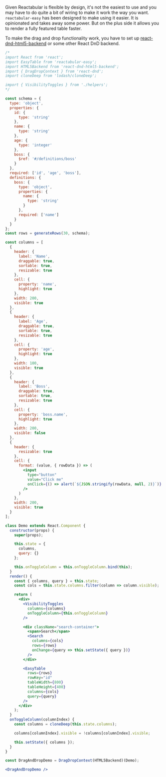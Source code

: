 Given Reactabular is flexible by design, it's not the easiest to use and you may have to do quite a bit of wiring to make it work the way you want. `reactabular-easy` has been designed to make using it easier. It is opinionated and takes away some power. But on the plus side it allows you to render a fully featured table faster.

To make the drag and drop functionality work, you have to set up [react-dnd-html5-backend](https://www.npmjs.com/package/react-dnd-html5-backend) or some other React DnD backend.

```jsx
/*
import React from 'react';
import EasyTable from 'reactabular-easy';
import HTML5Backend from 'react-dnd-html5-backend';
import { DragDropContext } from 'react-dnd';
import cloneDeep from 'lodash/cloneDeep';

import { VisibilityToggles } from './helpers';
*/

const schema = {
  type: 'object',
  properties: {
    id: {
      type: 'string'
    },
    name: {
      type: 'string'
    },
    age: {
      type: 'integer'
    },
    boss: {
      $ref: '#/definitions/boss'
    }
  },
  required: ['id', 'age', 'boss'],
  definitions: {
    boss: {
      type: 'object',
      properties: {
        name: {
          type: 'string'
        }
      },
      required: ['name']
    }
  }
};
const rows = generateRows(30, schema);

const columns = [
  {
    header: {
      label: 'Name',
      draggable: true,
      sortable: true,
      resizable: true
    },
    cell: {
      property: 'name',
      highlight: true
    },
    width: 200,
    visible: true
  },
  {
    header: {
      label: 'Age',
      draggable: true,
      sortable: true,
      resizable: true
    },
    cell: {
      property: 'age',
      highlight: true
    },
    width: 100,
    visible: true
  },
  {
    header: {
      label: 'Boss',
      draggable: true,
      sortable: true,
      resizable: true
    },
    cell: {
      property: 'boss.name',
      highlight: true
    },
    width: 200,
    visible: false
  },
  {
    header: {
      resizable: true
    },
    cell: {
      format: (value, { rowData }) => (
        <input
          type="button"
          value="Click me"
          onClick={() => alert(`${JSON.stringify(rowData, null, 2)}`)}
        />
      )
    },
    width: 200,
    visible: true
  }
];

class Demo extends React.Component {
  constructor(props) {
    super(props);

    this.state = {
      columns,
      query: {}
    };

    this.onToggleColumn = this.onToggleColumn.bind(this);
  }
  render() {
    const { columns, query } = this.state;
    const cols = this.state.columns.filter(column => column.visible);

    return (
      <div>
        <VisibilityToggles
          columns={columns}
          onToggleColumn={this.onToggleColumn}
        />

        <div className="search-container">
          <span>Search</span>
          <Search
            columns={cols}
            rows={rows}
            onChange={query => this.setState({ query })}
          />
        </div>

        <EasyTable
          rows={rows}
          rowKey="id"
          tableWidth={800}
          tableHeight={400}
          columns={cols}
          query={query}
        />
      </div>
    );
  }
  onToggleColumn(columnIndex) {
    const columns = cloneDeep(this.state.columns);

    columns[columnIndex].visible = !columns[columnIndex].visible;

    this.setState({ columns });
  }
}

const DragAndDropDemo = DragDropContext(HTML5Backend)(Demo);

<DragAndDropDemo />
```
